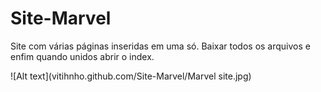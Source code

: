 # Site-Marvel
Site com várias páginas inseridas em uma só. Baixar todos os arquivos e enfim quando unidos abrir o index.

![Alt text](vitihnho.github.com/Site-Marvel/Marvel site.jpg)
